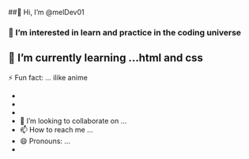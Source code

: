 ##👋 Hi, I’m @melDev01
### 👀 I’m interested in learn and practice in the coding universe
## 🌱 I’m currently learning ...html and css
⚡ Fun fact: ... ilike anime

- 
- 
- 
- 💞️ I’m looking to collaborate on ...
- 📫 How to reach me ...
- 😄 Pronouns: ...
- 

<!---
melDev01/melDev01 is a ✨ special ✨ repository because its `README.md` (this file) appears on your GitHub profile.
You can click the Preview link to take a look at your changes.
--->
